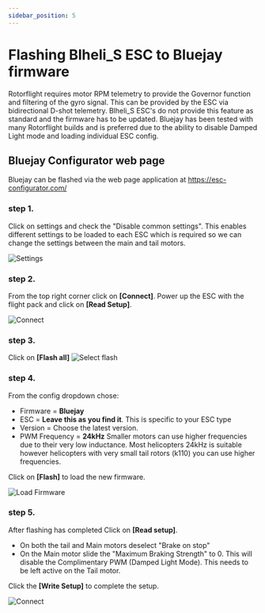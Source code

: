 ```yaml
---
sidebar_position: 5
---
```


# Flashing Blheli_S ESC to Bluejay firmware

Rotorflight requires motor RPM telemetry to provide the Governor function and filtering of the gyro signal. This can be provided by the ESC via bidirectional D-shot telemetry. Blheli_S ESC's do not provide this feature as standard and the firmware has to be updated. Bluejay has been tested with many Rotorflight builds and is preferred due to the ability to disable Damped Light mode and loading individual ESC config.   

## Bluejay Configurator web page
Bluejay can be flashed via the web page application at https://esc-configurator.com/ 

### step 1.
Click on settings and check the "Disable common settings". This enables different settings to be loaded to each ESC which is required so we can change the settings between the main and tail motors.

![Settings](./img/Bluejay_settings.png)

### step 2.
From the top right corner click on **[Connect]**. Power up the ESC with the flight pack and click on **[Read Setup]**.   

![Connect](./img/Bluejay_Connect.png)

### step 3.
Click on **[Flash all]** 
![Select flash](./img/Bluejay_Select_flash.png)

### step 4.
From the config dropdown chose:
* Firmware = **Bluejay**
* ESC = **Leave this as you find it**. This is specific to your ESC type
* Version = Choose the latest version.
* PWM Frequency = **24kHz** Smaller motors can use higher frequencies due to their very low inductance. Most helicopters 24kHz is suitable however helicopters with very small tail rotors (k110) you can use higher frequencies.

Click on **[Flash]** to load the new firmware. 

![Load Firmware](./img/Bluejay_Load_Firmware.png)

### step 5.
After flashing has completed Click on **[Read setup]**. 
* On both the tail and Main motors deselect "Brake on stop" 
* On the Main motor slide the "Maximum Braking Strength" to 0. This will disable the Complimentary PWM (Damped Light Mode). This needs to be left active on the Tail motor.

Click the **[Write Setup]** to complete the setup. 

![Connect](./img/Bluejay_Complete.png)
